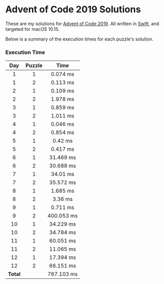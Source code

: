 # Advent of Code 2019 Solutions

These are my solutions for [Advent of Code 2019](https://adventofcode.com/2019). All written in [Swift](https://swift.org), and targeted for macOS 10.15.

Below is a summary of the execution times for each puzzle's solution. 

### Execution Time
| Day | Puzzle | Time |
| :---: | :---: | :---: |
| 1 | 1 | 0.074 ms |
| 1 | 2 | 0.113 ms |
| 2 | 1 | 0.109 ms |
| 2 | 2 | 1.978 ms |
| 3 | 1 | 0.859 ms |
| 3 | 2 | 1.011 ms |
| 4 | 1 | 0.046 ms |
| 4 | 2 | 0.854 ms |
| 5 | 1 | 0.42 ms |
| 5 | 2 | 0.417 ms |
| 6 | 1 | 31.469 ms |
| 6 | 2 | 30.688 ms |
| 7 | 1 | 34.01 ms |
| 7 | 2 | 35.572 ms |
| 8 | 1 | 1.685 ms |
| 8 | 2 | 3.36 ms |
| 9 | 1 | 0.711 ms |
| 9 | 2 | 400.053 ms |
| 10 | 1 | 34.229 ms |
| 10 | 2 | 34.784 ms |
| 11 | 1 | 60.051 ms |
| 11 | 2 | 11.065 ms |
| 12 | 1 | 17.394 ms |
| 12 | 2 | 66.151 ms |
| **Total** | | 767.103 ms |
